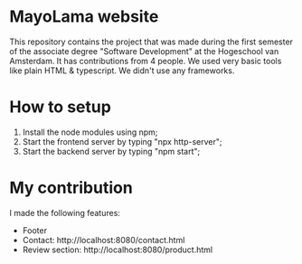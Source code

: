 # MayoLama website
This repository contains the project that was made during the first semester of the associate degree "Software Development" at the Hogeschool van Amsterdam. 
It has contributions from 4 people. We used very basic tools like plain HTML & typescript. We didn't use any frameworks.

# How to setup

1. Install the node modules using npm;
2. Start the frontend server by typing "npx http-server";
3. Start the backend server by typing "npm start";

# My contribution

I made the following features:
- Footer
- Contact: http://localhost:8080/contact.html
- Review section: http://localhost:8080/product.html

